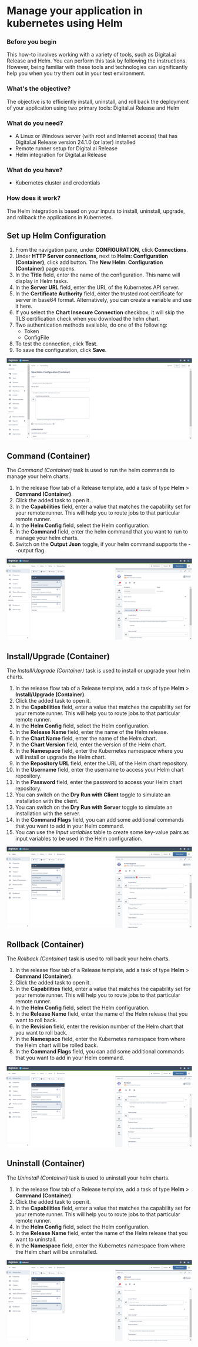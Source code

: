 # Manage your application in kubernetes using Helm

### Before you begin
This how-to involves working with a variety of tools, such as Digital.ai Release and Helm. You can perform this task by following the instructions. However, being familiar with these tools and technologies can significantly help you when you try them out in your test environment.

### What's the objective?
The objective is to efficiently install, uninstall, and roll back the deployment of your application using two primary tools: Digital.ai Release and Helm

### What do you need?
* A Linux or Windows server (with root and Internet access) that has Digital.ai Release version 24.1.0 (or later) installed
* Remote runner setup for Digital.ai Release
* Helm integration for Digital.ai Release

### What do you have?
* Kubernetes cluster and credentials

### How does it work?
The Helm integration is based on your inputs to install, uninstall, upgrade, and rollback the applications in Kubernetes.

## Set up Helm Configuration

1. From the navigation pane, under **CONFIGURATION**, click **Connections**.
2. Under **HTTP Server connections**, next to **Helm: Configuration (Container)**, click add button. 
The **New Helm: Configuration (Container)** page opens. 
1. In the **Title** field, enter the name of the configuration. 
This name will display in Helm tasks.
1. In the **Server URL** field, enter the URL of the Kubernetes API server.
2. In the **Certificate Authority** field, enter the trusted root certificate for server in base64 format.
Alternatively, you can create a variable and use it here.
3. If you select the **Chart Insecure Connection** checkbox, it will skip the TLS certification check when you download the helm chart.
4. Two authentication methods available, do one of the following:
   * Token
   * ConfigFile
5. To test the connection, click **Test**.
6. To save the configuration, click **Save**.

![Create Helm Configuration](images/connection.png)

## Command (Container)

The _Command (Container)_ task is used to run the helm commands to manage your helm charts.

1. In the release flow tab of a Release template, add a task of type **Helm** > **Command (Container)**.
2. Click the added task to open it.
3. In the **Capabilities** field, enter a value that matches the capability set for your remote runner.
This will help you to route jobs to that particular remote runner.
1. In the **Helm Config** field, select the Helm configuration.
2. In the **Command** field, enter the helm command that you want to run to manage your helm charts.
3. Switch on the **Output Json** toggle, if your helm command supports the --output flag.

![Command Container](images/command.png)

## Install/Upgrade (Container)

The _Install/Upgrade (Container)_ task is used to install or upgrade your helm charts.

1. In the release flow tab of a Release template, add a task of type **Helm** > **Install/Upgrade (Container)**.
2. Click the added task to open it.
3. In the **Capabilities** field, enter a value that matches the capability set for your remote runner.
This will help you to route jobs to that particular remote runner. 
4. In the **Helm Config** field, select the Helm configuration.
5. In the **Release Name** field, enter the name of the Helm release.
6. In the **Chart Name** field, enter the name of the Helm chart.
7. In the **Chart Version** field, enter the version of the Helm chart.
8. In the **Namespace** field, enter the Kubernetes namespace where you will install or upgrade the Helm chart.
9. In the **Repository URL** field, enter the URL of the Helm chart repository.
10. In the **Username** field, enter the username to access your Helm chart repository.
11. In the **Password** field, enter the password to access your Helm chart repository.
12. You can switch on the **Dry Run with Client** toggle to simulate an installation with the client.
13. You can switch on the **Dry Run with Server** toggle to simulate an installation with the server.
14. In the **Command Flags** field, you can add some additional commands that you want to add in your Helm command.
15. You can use the _Input variables_ table to create some key-value pairs as input variables to be used in the Helm configuration.

![Install/Upgrade Container](images/install.png)

## Rollback (Container)

The _Rollback (Container)_ task is used to roll back your helm charts.

1. In the release flow tab of a Release template, add a task of type **Helm** > **Command (Container)**.
2. Click the added task to open it.
3. In the **Capabilities** field, enter a value that matches the capability set for your remote runner.
This will help you to route jobs to that particular remote runner.
4. In the **Helm Config** field, select the Helm configuration.
5. In the **Release Name** field, enter the name of the Helm release that you want to roll back.
6. In the **Revision** field, enter the revision number of the Helm chart that you want to roll back.
7. In the **Namespace** field, enter the Kubernetes namespace from where the Helm chart will be rolled back.
8. In the **Command Flags** field, you can add some additional commands that you want to add in your Helm command.

![Rollback Container](images/rollback.png)

## Uninstall (Container)

The _Uninstall (Container)_ task is used to uninstall your helm charts.

1. In the release flow tab of a Release template, add a task of type **Helm** > **Command (Container)**.
2. Click the added task to open it.
3. In the **Capabilities** field, enter a value that matches the capability set for your remote runner.
This will help you to route jobs to that particular remote runner.
4. In the **Helm Config** field, select the Helm configuration.
5. In the **Release Name** field, enter the name of the Helm release that you want to uninstall.
6. In the **Namespace** field, enter the Kubernetes namespace from where the Helm chart will be uninstalled.

![Uninstall Container](images/uninstall.png)
